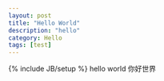 ```yaml
---
layout: post
title: "Hello World"
description: "hello"
category: Hello 
tags: [test]
---
```

{% include JB/setup %}
hello world
你好世界
